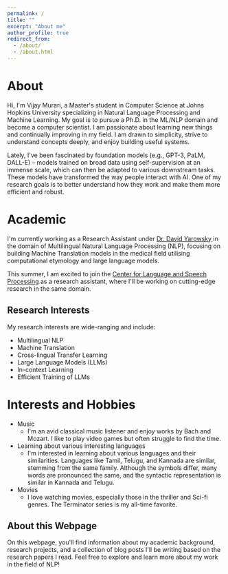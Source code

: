 ```yaml
---
permalink: /
title: ""
excerpt: "About me"
author_profile: true
redirect_from: 
  - /about/
  - /about.html
---
```


# About

Hi, I'm Vijay Murari, a Master's student in Computer Science at Johns Hopkins University specializing in Natural Language Processing and Machine Learning. My goal is to pursue a Ph.D. in the ML/NLP domain and become a computer scientist. I am passionate about learning new things and continually improving in my field. I am drawn to simplicity, strive to understand concepts deeply, and enjoy building useful systems.

Lately, I've been fascinated by foundation models (e.g., GPT-3, PaLM, DALL-E) – models trained on broad data using self-supervision at an immense scale, which can then be adapted to various downstream tasks. These models have transformed the way people interact with AI. One of my research goals is to better understand how they work and make them more efficient and robust.

# Academic
I'm currently working as a Research Assistant under [Dr. David Yarowsky](https://www.cs.jhu.edu/~yarowsky/) in the domain of Multilingual Natural Language Processing (NLP), focusing on building Machine Translation models in the medical field utilising computational etymology and large language models.

This summer, I am excited to join the [Center for Language and Speech Processing](https://www.clsp.jhu.edu/) as a research assistant, where I'll be working on cutting-edge research in the same domain.

## Research Interests

My research interests are wide-ranging and include:

- Multilingual NLP
- Machine Translation
- Cross-lingual Transfer Learning
- Large Language Models (LLMs)
- In-context Learning
- Efficient Training of LLMs

# Interests and Hobbies
- Music
  - I'm an avid classical music listener and enjoy works by Bach and Mozart. I like to play video games but often struggle to find the time.
- Learning about various interesting languages
  - I'm interested in learning about various languages and their similarities. Languages like Tamil, Telugu, and Kannada are similar, stemming from the same family. Although the symbols differ, many words are pronounced the same, and the syntactic representation is similar in Kannada and Telugu.
- Movies
  - I love watching movies, especially those in the thriller and Sci-fi genres. The Terminator series is my all-time favorite.

## About this Webpage

On this webpage, you'll find information about my academic background, research projects, and a collection of blog posts I'll be writing based on the research papers I read. Feel free to explore and learn more about my work in the field of NLP!
